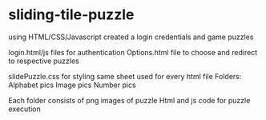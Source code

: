 # sliding-tile-puzzle
using HTML/CSS/Javascript created a login credentials and game puzzles

login.html/js files for authentication
Options.html file to choose and redirect to respective puzzles

slidePuzzle.css for styling same sheet used for every html file
Folders:
Alphabet pics
Image pics
Number pics

Each folder consists of png images of puzzle
Html and js code for puzzle execution



